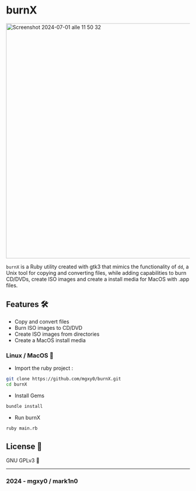 # burnX  

<img width="642" alt="Screenshot 2024-07-01 alle 11 50 32" src="https://github.com/mgxy0/burnX/assets/127632468/06528a26-0d23-493d-bc7a-08460eb3de24">

`burnX` is a Ruby utility created with gtk3 that mimics the functionality of `dd`, a Unix tool for copying and converting files, while adding capabilities to burn CD/DVDs, create ISO images and create a install media for MacOS with .app files.

## Features 🛠️

-  Copy and convert files 
-  Burn ISO images to CD/DVD
-  Create ISO images from directories
-  Create a MacOS install media 

### Linux / MacOS 

-  Import the ruby project :
```sh
git clone https://github.com/mgxy0/burnX.git
cd burnX
```
-  Install Gems
```sh
bundle install
```
-  Run burnX
```sh
ruby main.rb
```

## License 📄

GNU GPLv3 🐃

-----------------------------------------------------------------------------------------------------------------------------------------------------------------------------------------------------------------------------------------------------------------------------------------------------------------------------------------

### 2024 - mgxy0 / mark1n0
